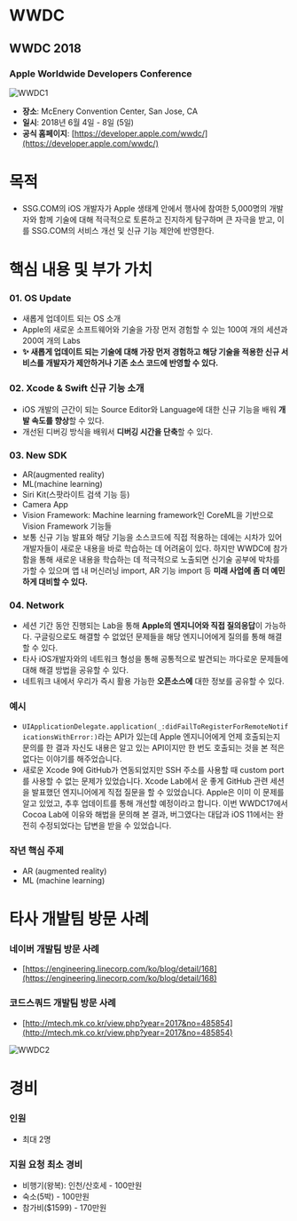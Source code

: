 # WWDC

## WWDC 2018
### Apple Worldwide Developers Conference 

![WWDC1](https://github.com/younari/WWDC/blob/master/W1.jpg)

- **장소**: McEnery Convention Center, San Jose, CA
- **일시**: 2018년 6월 4일 - 8일 (5일)
- **공식 홈페이지**: [https://developer.apple.com/wwdc/](https://developer.apple.com/wwdc/)

# 목적
- SSG.COM의 iOS 개발자가 Apple 생태계 안에서 행사에 참여한 5,000명의 개발자와 함께 기술에 대해 적극적으로 토론하고 진지하게 탐구하며 큰 자극을 받고, 이를 SSG.COM의 서비스 개선 및 신규 기능 제안에 반영한다.

# 핵심 내용 및 부가 가치

### 01. OS Update
- 새롭게 업데이트 되는 OS 소개
- Apple의 새로운 소프트웨어와 기술을 가장 먼저 경험할 수 있는 100여 개의 세션과 200여 개의 Labs
- **✨ 새롭게 업데이트 되는 기술에 대해 가장 먼저 경험하고 해당 기술을 적용한 신규 서비스를 개발자가 제안하거나 기존 소스 코드에 반영할 수 있다.**

### 02. Xcode & Swift 신규 기능 소개
- iOS 개발의 근간이 되는 Source Editor와 Language에 대한 신규 기능을 배워 **개발 속도를 향상**할 수 있다.
- 개선된 디버깅 방식을 배워서 **디버깅 시간을 단축**할 수 있다.

### 03. New SDK 
- AR(augmented reality)
- ML(machine learning)
- Siri Kit(스팟라이트 검색 기능 등)
- Camera App
- Vision Framework: Machine learning framework인 CoreML을 기반으로 Vision Framework 기능들
- 보통 신규 기능 발표와 해당 기능을 소스코드에 직접 적용하는 데에는 시차가 있어 개발자들이 새로운 내용을 바로 학습하는 데 어려움이 있다. 하지만 WWDC에 참가함을 통해 새로운 내용을 학습하는 데 적극적으로 노출되면 신기술 공부에 박차를 가할 수 있으며 앱 내 머신러닝 import, AR 기능 import 등 **미래 사업에 좀 더 예민하게 대비할 수 있다.**


### 04. Network
- 세션 기간 동안 진행되는 Lab을 통해 **Apple의 엔지니어와 직접 질의응답**이 가능하다. 구글링으로도 해결할 수 없었던 문제들을 해당 엔지니어에게 질의를 통해 해결할 수 있다.
- 타사 iOS개발자와의 네트워크 형성을 통해 공통적으로 발견되는 까다로운 문제들에 대해 해결 방법을 공유할 수 있다.
- 네트워크 내에서 우리가 즉시 활용 가능한 **오픈소스에** 대한 정보를 공유할 수 있다.


### 예시 
- `UIApplicationDelegate.application(_:didFailToRegisterForRemoteNotificationsWithError:)`라는 API가 있는데 Apple 엔지니어에게 언제 호출되는지 문의를 한 결과 자신도 내용은 알고 있는 API이지만 한 번도 호출되는 것을 본 적은 없다는 이야기를 해주었습니다.
- 새로운 Xcode 9에 GitHub가 연동되었지만 SSH 주소를 사용할 때 custom port를 사용할 수 없는 문제가 있었습니다. Xcode Lab에서 운 좋게 GitHub 관련 세션을 발표했던 엔지니어에게 직접 질문을 할 수 있었습니다. Apple은 이미 이 문제를 알고 있었고, 추후 업데이트를 통해 개선할 예정이라고 합니다. 이번 WWDC17에서 Cocoa Lab에 이유와 해법을 문의해 본 결과, 버그였다는 대답과 iOS 11에서는 완전히 수정되었다는 답변을 받을 수 있었습니다.

### 작년 핵심 주제
- AR (augmented reality)
- ML (machine learning)


# 타사 개발팀 방문 사례

### 네이버 개발팀 방문 사례
- [https://engineering.linecorp.com/ko/blog/detail/168](https://engineering.linecorp.com/ko/blog/detail/168)

### 코드스쿼드 개발팀 방문 사례
- [http://mtech.mk.co.kr/view.php?year=2017&no=485854](http://mtech.mk.co.kr/view.php?year=2017&no=485854)


![WWDC2](https://github.com/younari/WWDC/blob/master/W2.jpg)


# 경비

### 인원
- 최대 2명

### 지원 요청 최소 경비
- 비행기(왕복): 인천/산호세 - 100만원
- 숙소(5박) - 100만원
- 참가비($1599) - 170만원
